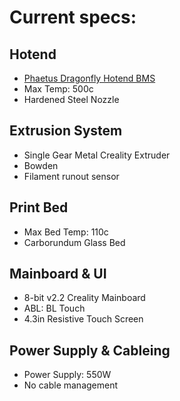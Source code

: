 # Current specs:


## Hotend
- [Phaetus Dragonfly Hotend BMS](https://www.phaetus.com/dragonflybms/)
- Max Temp: 500c
- Hardened Steel Nozzle


## Extrusion System
- Single Gear Metal Creality Extruder
- Bowden
- Filament runout sensor

## Print Bed
- Max Bed Temp: 110c
- Carborundum Glass Bed

## Mainboard & UI
- 8-bit v2.2 Creality Mainboard
- ABL: BL Touch
- 4.3in Resistive Touch Screen


## Power Supply & Cableing
- Power Supply: 550W
- No cable management
